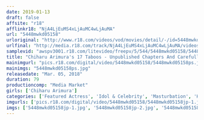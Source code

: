 ```yaml
---
date: 2019-01-13
draft: false
affsite: "r18"
afflinkr18: "NjA4LjEuMS4xLjAuMC4wLjAuMA"
url: "5448mwkd05158"
urloriginal: "http://www.r18.com/videos/vod/movies/detail/-/id=5448mwkd05158"
urlfinal: "http://media.r18.com/track/NjA4LjEuMS4xLjAuMC4wLjAuMA/videos/vod/movies/detail/-/id=5448mwkd05158"
samplevid: "awspv3001.r18.com/litevideo/freepv/5/544/5448mwkd05158/5448mwkd05158_dmb_w.mp4"
title: "Chiharu Arimura's 17 Taboos - Unpublished Chapters And Carefully Selected Reshuffles, Round 3 - Chiharu Arimura"
mainimgurl: "pics.r18.com/digital/video/5448mwkd05158/5448mwkd05158ps.jpg"
mainimgs: "5448mwkd05158ps.jpg"
releasedate: "Mar. 05, 2018"
duration: 79
productioncomp: "Media Market"
girls: ['Chiharu Arimura']
categories: ['Featured Actress', 'Idol & Celebrity', 'Masturbation', 'Hi-Def']
imgurls: ['pics.r18.com/digital/video/5448mwkd05158/5448mwkd05158jp-1.jpg', 'pics.r18.com/digital/video/5448mwkd05158/5448mwkd05158jp-2.jpg', 'pics.r18.com/digital/video/5448mwkd05158/5448mwkd05158jp-3.jpg', 'pics.r18.com/digital/video/5448mwkd05158/5448mwkd05158jp-4.jpg', 'pics.r18.com/digital/video/5448mwkd05158/5448mwkd05158jp-5.jpg', 'pics.r18.com/digital/video/5448mwkd05158/5448mwkd05158jp-6.jpg', 'pics.r18.com/digital/video/5448mwkd05158/5448mwkd05158jp-7.jpg', 'pics.r18.com/digital/video/5448mwkd05158/5448mwkd05158jp-8.jpg', 'pics.r18.com/digital/video/5448mwkd05158/5448mwkd05158jp-9.jpg', 'pics.r18.com/digital/video/5448mwkd05158/5448mwkd05158jp-10.jpg', 'pics.r18.com/digital/video/5448mwkd05158/5448mwkd05158jp-11.jpg', 'pics.r18.com/digital/video/5448mwkd05158/5448mwkd05158jp-12.jpg', 'pics.r18.com/digital/video/5448mwkd05158/5448mwkd05158jp-13.jpg', 'pics.r18.com/digital/video/5448mwkd05158/5448mwkd05158jp-14.jpg', 'pics.r18.com/digital/video/5448mwkd05158/5448mwkd05158jp-15.jpg', 'pics.r18.com/digital/video/5448mwkd05158/5448mwkd05158jp-16.jpg', 'pics.r18.com/digital/video/5448mwkd05158/5448mwkd05158jp-17.jpg', 'pics.r18.com/digital/video/5448mwkd05158/5448mwkd05158jp-18.jpg', 'pics.r18.com/digital/video/5448mwkd05158/5448mwkd05158jp-19.jpg', 'pics.r18.com/digital/video/5448mwkd05158/5448mwkd05158jp-20.jpg']
imgs: ['5448mwkd05158jp-1.jpg', '5448mwkd05158jp-2.jpg', '5448mwkd05158jp-3.jpg', '5448mwkd05158jp-4.jpg', '5448mwkd05158jp-5.jpg', '5448mwkd05158jp-6.jpg', '5448mwkd05158jp-7.jpg', '5448mwkd05158jp-8.jpg', '5448mwkd05158jp-9.jpg', '5448mwkd05158jp-10.jpg', '5448mwkd05158jp-11.jpg', '5448mwkd05158jp-12.jpg', '5448mwkd05158jp-13.jpg', '5448mwkd05158jp-14.jpg', '5448mwkd05158jp-15.jpg', '5448mwkd05158jp-16.jpg', '5448mwkd05158jp-17.jpg', '5448mwkd05158jp-18.jpg', '5448mwkd05158jp-19.jpg', '5448mwkd05158jp-20.jpg']
---
```

